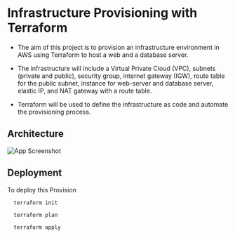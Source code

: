 
# Infrastructure Provisioning with Terraform

- The aim of this project is to provision an infrastructure environment in AWS using Terraform to host a web and a database server.

- The infrastructure will include a Virtual Private Cloud (VPC), subnets (private and public), security group, internet gateway (IGW), route table for the public subnet, instance for web-server and database server, elastic IP, and NAT gateway with a route table.

- Terraform will be used to define the infrastructure as code and automate the provisioning process.






## Architecture

![App Screenshot](https://github.com/vKirtiP/Terraform-Projects/blob/main/Infra-Prov/Infra_prov.png)

## Deployment

To deploy this Provision 

```
  terraform init
```
```
  terraform plan
```
```
  terraform apply
```

  
